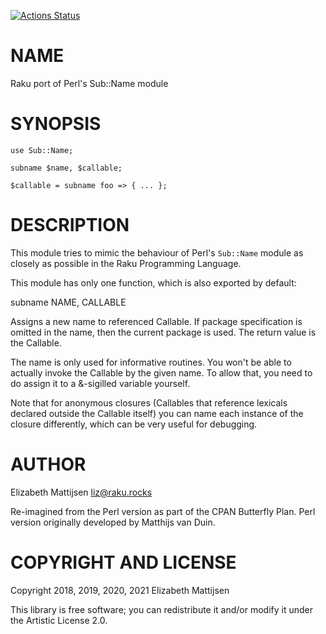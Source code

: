 [![Actions Status](https://github.com/lizmat/Sub-Name/workflows/test/badge.svg)](https://github.com/lizmat/Sub-Name/actions)

NAME
====

Raku port of Perl's Sub::Name module

SYNOPSIS
========

    use Sub::Name;

    subname $name, $callable;

    $callable = subname foo => { ... };

DESCRIPTION
===========

This module tries to mimic the behaviour of Perl's `Sub::Name` module as closely as possible in the Raku Programming Language.

This module has only one function, which is also exported by default:

subname NAME, CALLABLE

Assigns a new name to referenced Callable. If package specification is omitted in the name, then the current package is used. The return value is the Callable.

The name is only used for informative routines. You won't be able to actually invoke the Callable by the given name. To allow that, you need to do assign it to a &-sigilled variable yourself.

Note that for anonymous closures (Callables that reference lexicals declared outside the Callable itself) you can name each instance of the closure differently, which can be very useful for debugging.

AUTHOR
======

Elizabeth Mattijsen <liz@raku.rocks>

Re-imagined from the Perl version as part of the CPAN Butterfly Plan. Perl version originally developed by Matthijs van Duin.

COPYRIGHT AND LICENSE
=====================

Copyright 2018, 2019, 2020, 2021 Elizabeth Mattijsen

This library is free software; you can redistribute it and/or modify it under the Artistic License 2.0.

